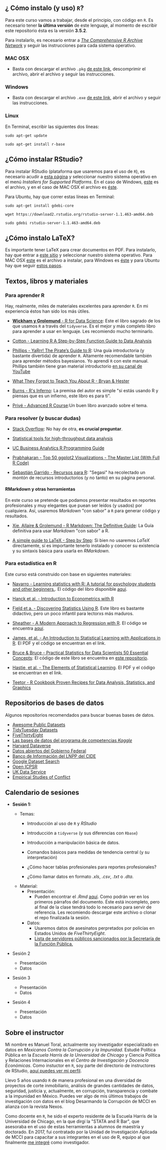 ## ¿ Cómo instalo (y uso) `R`?

Para este curso vamos a trabajar, desde el principio, con código en `R`. Es necesario tener **la última versión** de este lenguaje, al momento de escribir este repositorio ésta es la versión **3.5.2**.

Para instalarlo, es necesario entrar a [*The Comprehensive R Archive Network*](https://cran.r-project.org/) y seguir las instrucciones para cada sistema operativo.

### MAC OSX

- Basta con descargar el archivo `.pkg` [de este link](https://cran.r-project.org/bin/macosx/R-3.5.2.pkg), descomprimir el archivo, abrir el archivo y seguir las instrucciones.

### Windows

- Basta con descargar el archivo `.exe` [de este link](https://cran.r-project.org/bin/windows/base/R-3.5.2-win.exe), abrir el archivo y seguir las instrucciones.

### Linux

En Terminal, escribir las siguientes dos líneas:

`sudo apt-get update`

`sudo apt-get install r-base`

## ¿Cómo instalar RStudio?

Para instalar RStudio (plataforma que usaremos para el uso de `R`), es necesario acudir a [esta página](https://www.rstudio.com/products/rstudio/download/) y seleccionar nuestro sistema operativo en el menú *Installers for Supported Platforms*. En el caso de Windows, [este](https://download1.rstudio.org/RStudio-1.1.463.exe) es el archivo, y en el caso de MAC OSX el archivo es [éste](https://download1.rstudio.org/RStudio-1.1.463.dmg).

Para Ubuntu, hay que correr estas líneas en Terminal:

`sudo apt-get install gdebi-core`

`wget https://download2.rstudio.org/rstudio-server-1.1.463-amd64.deb`

`sudo gdebi rstudio-server-1.1.463-amd64.deb`

## ¿Cómo instalo LaTeX?

Es importante tener LaTeX para crear documentos en PDF. Para instalarlo, hay que entrar a [este sitio](https://www.latex-project.org/get/) y seleccionar nuestro sistema operativo. Para MAC OSX [este](http://tug.org/cgi-bin/mactex-download/MacTeX.pkg) es el archivo a instalar, para Windows es [éste](https://miktex.org/download/ctan/systems/win32/miktex/setup/windows-x64/basic-miktex-2.9.6942-x64.exe) y para Ubuntu hay que seguir [estos pasos](http://tipsonubuntu.com/2016/09/16/install-tex-live-2016-ubuntu-16-04-14-04/).


## Textos, libros y materiales

### Para aprender R

Hay, realmente, miles de materiales excelentes para aprender `R`. En mi experiencia éstos han sido los más útiles.

- [**Wickham y Grolemund** - R for Data Science](https://r4ds.had.co.nz/): Este el libro sagrado de los que usamos `R` a través del `tidyverse`. Es el mejor y más completo libro para aprender a usar en lenguaje. Les recomiendo mucho terminarlo.
  
- [Cotton - Learning R A Step-by-Step Function Guide to Data Analysis](http://shop.oreilly.com/product/0636920028352.do)

- [Phillips - YaRrr! The Pirate’s Guide to R](https://ndphillips.github.io/piratesguide.html): Una guía introductoria (y bastante divertida) de aprender `R`. Altamente recomendable también para aprender métodos bayesianos. Yo aprendí `R` con este manual. Phillips también tiene gran material introductorio [en su canal de YouTube](https://www.youtube.com/watch?v=Vkv7-nw3wwU&list=PL9tt3I41HFS9gmeZFEuNrnu_7V_NFngfJ)

- [What They Forgot to Teach You About R - Bryan & Hester](https://whattheyforgot.org/)
  
- [Burns - R's Inferno](https://www.burns-stat.com/pages/Tutor/R_inferno.pdf): La premisa del autor es simple "si estás usando R y piensas que es un infierno, este libro es para ti".

- [Privé - Advanced R Course](https://privefl.github.io/advr38book/index.html):Un buen libro avanzado sobre el tema.

### Para resolver (y buscar dudas)

- [Stack Overflow](https://stackoverflow.com/): No hay de otra, **es crucial preguntar**.
  
- [Statistical tools for high-throughput data analysis](http://www.sthda.com/english/)

- [UC Business Analytics R Programming Guide](https://uc-r.github.io/)
  
- [Prabhakaran - Top 50 ggplot2 Visualizations - The Master List (With Full R Code)](http://r-statistics.co/Top50-Ggplot2-Visualizations-MasterList-R-Code.html)
  
- [Sebastián Garrido - Recursos para R](http://segasi.com.mx/cursos/recursos_r/recursos/index.html): "Segasi" ha recolectado un montón de recursos introductorios (y no tanto) en su página personal.

#### RMarkdown y otras herramientas

En este curso se pretende que podamos presentar resultados en reportes profesionales y muy elegantes que puean ser leídos (y usados) por cualquiera. Así, usaremos *Markdown* "con sabor" a `R` para generar código y resultados.

- [Xie, Allaire & Grolemund - R Markdown: The Definitive Guide](https://bookdown.org/yihui/rmarkdown/): La Guía definitiva para usar *Markdown* "con sabor" a R.
  
- [A simple guide to LaTeX - Step by Step](https://www.latex-tutorial.com/tutorials/): Si bien no usaremos *LaTeX* directamente, sí es importante tenerlo instalado y conocer su existencia y su sintaxis básica para usarla en *RMarkdown*.

### Para estadística en R

Este curso está construido con base en siguientes materiales:

- [Navarro - Learning statistics with R: A tutorial for psychology students and other beginners.](https://learningstatisticswithr.com/book/). El código del libro disponible [aquí](https://learningstatisticswithr.com/).
  
- [Hanck et al. - Introduction to Econometrics with R](https://www.econometrics-with-r.org/1-introduction.html)

- [Field et a. - Discovering Statistics Using R](https://uk.sagepub.com/en-gb/eur/discovering-statistics-using-r/book236067). Este libro es bastante didactivo, pero un poco infantil para lectorxs más maduros.

- [Sheather - A Modern Approach to Regression with R](https://www.springer.com/la/book/9780387096070). El código se encuentra [aquí](https://www.stat.tamu.edu/~sheather/book/).

- [James, et al. -  An Introduction to Statistical Learning with Applications in R](https://www-bcf.usc.edu/~gareth/ISL/). El PDF y el código se encuentran en el link.

- [Bruce & Bruce - Practical Statistics for Data Scientists 50 Essential Concepts](http://shop.oreilly.com/product/0636920048992.do): El código de este libro se encuentra en [este repositorio](https://github.com/andrewgbruce/statistics-for-data-scientists/tree/master/src).

- [Hastie, et al. - The Elements of Statistical Learning](https://web.stanford.edu/~hastie/ElemStatLearn/). El PDF y el código se encuentran en el link.
  
- [Teetor - R Cookbook Proven Recipes for Data Analysis, Statistics, and Graphics](http://shop.oreilly.com/product/9780596809164.do)
  
  
## Repositorios de bases de datos

Algunos repositorios recomendados para buscar buenas bases de datos.

- [Awesome Public Datasets](https://github.com/awesomedata/awesome-public-datasets)
- [TidyTuesday Datasets](https://github.com/rfordatascience/tidytuesday)
- [FiveThirtyEight](https://github.com/rudeboybert/fivethirtyeight)
- [Las bases de datos del programa de competencias *Kaggle*](https://www.kaggle.com/datasets)
- [Harvard Dataverse](https://dataverse.harvard.edu/)
- [Datos abiertos del Gobierno Federal](https://datos.gob.mx/)
- [Banco de Información del LNPP del CIDE](http://datos.cide.edu/)
- [Google Dataset Search](https://toolbox.google.com/datasetsearch)
- [Open ICPSR](https://www.openicpsr.org/openicpsr/)
- [UK Data Service](http://reshare.ukdataservice.ac.uk/)
- [Empirical Studies of Conflict](https://esoc.princeton.edu/)

## Calendario de sesiones

- **Sesión 1:**
  - Temas:
    - Introducción al uso de `R` y *RStudio*

    - Introducción a `tidyverse` (y sus diferencias con `Rbase`)
    - Introducción a manipulación básica de datos.
    - Comandos básicos para medidas de tendencia central (y su interpretación)
    - ¿Cómo hacer tablas profesionales para reportes profesionales?
    - ¿Cómo llamar datos en formato *.xls*, *.csv*, *.txt* o *.dta*.
  - Material:
    - Presentación:
      - Pueden encontrar el *.Rmd* [aquí](https://raw.githubusercontent.com/jmtoral/Intro-estadistica-R/master/Sesion_1/Sesion1.Rmd). Como podrán ver en los primeros párrafos del documento. Éste está incompleto, pero al final de la clase tendrá todo lo necesario para servir de referencia. Les recomiendo descargar este archivo o clonar el repo finalizada la sesión. 
    - Datos:
      - Usaremos datos de asesinatos perpretados por policías en Estados Unidos de *FiveThirtyEight*.
      - [Lista de servidores públicos sancionados por la Secretaría de la Función Pública.](http://datosabiertos.funcionpublica.gob.mx/datosabiertos/rsps/ServPubSancionados.csv)
  
- Sesión 2
  - Presentación
  - Datos
  
- Sesión 3
  - Presentación
  - Datos
  
- Sesión 4
  - Presentación
  - Datos
  
## Sobre el instructor

Mi nombre es Manuel Toral, actualmente soy investigador especializado en datos en *Mexicanos Contra la Corrupción y la Impunidad*. Estudié Política Pública en la *Escuela Harris de la Universidad de Chicago* y Ciencia Política y Relaciones Internacionales en el *Centro de Investigación y Docencia Económicas*. Como instuctor en `R`, soy parte del directorio de instructores de RStudio, [aquí puedes ver mi perfil](https://community.rstudio.com/u/jmtoral/summary).

Llevo 5 años usando `R` de manera profesional en una diversidad de proyectos de corte inmobiliario, análisis de grandes cantidades de datos, seguridad, justicia y, actualmente, en corrupción, transparencia y combate a la impunidad en México. Puedes ver algo de mis últimos trabajos de investigación con datos en el blog Desarmando la Corrupción de MCCI en alianza con la revista Nexos.

Como docente en `R`, he sido el experto residente de la Escuela Harris de la Universidad de Chicago, en la que dirgí la "STATA and R Bar", que asesoraba en el uso de estas herramientas a alumnos de maestría y doctorado. En 2017, fui contratado por la Unidad de Investigación Aplicada de MCCI para capacitar a sus integrantes en el uso de R, equipo al que finalmente [me integré](https://contralacorrupcion.mx/quienes-somos/) como investigador.